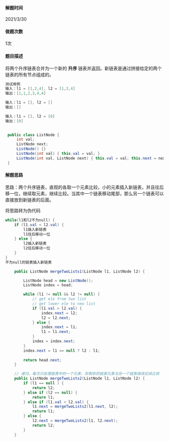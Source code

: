 #### 解题时间

2021/3/30

#### 做题次数

1次

#### 题目描述

将两个升序链表合并为一个新的 **升序** 链表并返回。新链表是通过拼接给定的两个链表的所有节点组成的。 

```java
测试用例
输入：l1 = [1,2,4], l2 = [1,3,4]
输出：[1,1,2,3,4,4]

输入：l1 = [], l2 = []
输出：[]

输入：l1 = [], l2 = [0]
输出：[0]
    
```

```java
 public class ListNode {
     int val;
     ListNode next;
     ListNode() {}
     ListNode(int val) { this.val = val; }
     ListNode(int val, ListNode next) { this.val = val; this.next = next; }
 }
```

#### 解题思路

思路：两个升序链表，直观的各取一个元素比较，小的元素插入新链表，并且往后移一位，继续取元素，继续比较。当其中一个链表移动尾部，那么另一个链表可以直接放到新链表的后面。

将思路转为伪代码

```java
while(l1和l2不为null) {
    if (l1.val < l2.val) {
        l1插入新链表
        l1往后移动一位
    } else {
        l2插入新链表
        l2往后移动一位
    }
}
不为null的链表插入新链表
```



```java
    public ListNode mergeTwoLists1(ListNode l1, ListNode l2) {

        ListNode head = new ListNode();
        ListNode index = head;

        while (l1 != null && l2 != null) {
            // get ele from two list
            // get lower ele to new list
            if (l1.val > l2.val) {
                index.next = l2;
                l2 = l2.next;
            } else {
                index.next = l1;
                l1 = l1.next;
            }
            index = index.next;
        }
        index.next = l1 == null ? l2 : l1;
        
        return head.next;
    }

    // 递归，每次只处理链表中的一个元素，将剩余的链表元素与另一个链表继续后续比较
    public ListNode mergeTwoLists2(ListNode l1, ListNode l2) {
        if (l1 == null ) {
            return l2;
        } else if (l2 == null) {
            return l1;
        } else if (l1.val < l2.val) {
            l1.next = mergeTwoLists2(l1.next, l2);
            return l1;
        } else {
            l2.next = mergeTwoLists2(l1, l2.next);
            return l2;
        }
    }
```

